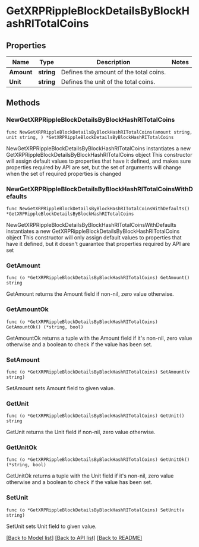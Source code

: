 # GetXRPRippleBlockDetailsByBlockHashRITotalCoins

## Properties

Name | Type | Description | Notes
------------ | ------------- | ------------- | -------------
**Amount** | **string** | Defines the amount of the total coins. | 
**Unit** | **string** | Defines the unit of the total coins. | 

## Methods

### NewGetXRPRippleBlockDetailsByBlockHashRITotalCoins

`func NewGetXRPRippleBlockDetailsByBlockHashRITotalCoins(amount string, unit string, ) *GetXRPRippleBlockDetailsByBlockHashRITotalCoins`

NewGetXRPRippleBlockDetailsByBlockHashRITotalCoins instantiates a new GetXRPRippleBlockDetailsByBlockHashRITotalCoins object
This constructor will assign default values to properties that have it defined,
and makes sure properties required by API are set, but the set of arguments
will change when the set of required properties is changed

### NewGetXRPRippleBlockDetailsByBlockHashRITotalCoinsWithDefaults

`func NewGetXRPRippleBlockDetailsByBlockHashRITotalCoinsWithDefaults() *GetXRPRippleBlockDetailsByBlockHashRITotalCoins`

NewGetXRPRippleBlockDetailsByBlockHashRITotalCoinsWithDefaults instantiates a new GetXRPRippleBlockDetailsByBlockHashRITotalCoins object
This constructor will only assign default values to properties that have it defined,
but it doesn't guarantee that properties required by API are set

### GetAmount

`func (o *GetXRPRippleBlockDetailsByBlockHashRITotalCoins) GetAmount() string`

GetAmount returns the Amount field if non-nil, zero value otherwise.

### GetAmountOk

`func (o *GetXRPRippleBlockDetailsByBlockHashRITotalCoins) GetAmountOk() (*string, bool)`

GetAmountOk returns a tuple with the Amount field if it's non-nil, zero value otherwise
and a boolean to check if the value has been set.

### SetAmount

`func (o *GetXRPRippleBlockDetailsByBlockHashRITotalCoins) SetAmount(v string)`

SetAmount sets Amount field to given value.


### GetUnit

`func (o *GetXRPRippleBlockDetailsByBlockHashRITotalCoins) GetUnit() string`

GetUnit returns the Unit field if non-nil, zero value otherwise.

### GetUnitOk

`func (o *GetXRPRippleBlockDetailsByBlockHashRITotalCoins) GetUnitOk() (*string, bool)`

GetUnitOk returns a tuple with the Unit field if it's non-nil, zero value otherwise
and a boolean to check if the value has been set.

### SetUnit

`func (o *GetXRPRippleBlockDetailsByBlockHashRITotalCoins) SetUnit(v string)`

SetUnit sets Unit field to given value.



[[Back to Model list]](../README.md#documentation-for-models) [[Back to API list]](../README.md#documentation-for-api-endpoints) [[Back to README]](../README.md)


